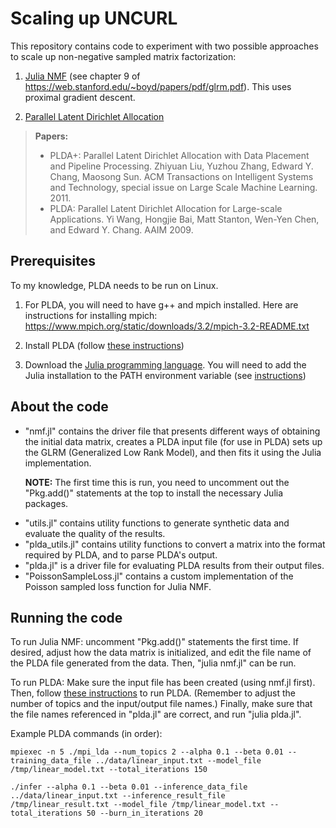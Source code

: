 <h1>Scaling up UNCURL</h1>

This repository contains code to experiment with two possible approaches to scale up non-negative sampled matrix factorization:

1. <a href="https://github.com/madeleineudell/LowRankModels.jl">Julia NMF</a> (see chapter 9 of https://web.stanford.edu/~boyd/papers/pdf/glrm.pdf). This uses proximal gradient descent.

2. <a href="http://openbigdatagroup.github.io/plda/">Parallel Latent Dirichlet Allocation</a>

<BLOCKQUOTE><b>Papers:</b>
<ul><li></b> PLDA+: Parallel Latent Dirichlet Allocation with Data Placement and Pipeline Processing. Zhiyuan Liu, Yuzhou Zhang, Edward Y. Chang, Maosong Sun. ACM Transactions on Intelligent Systems and Technology, special issue on Large Scale Machine Learning. 2011.</li>
<li>PLDA: Parallel Latent Dirichlet Allocation for Large-scale Applications. Yi Wang, Hongjie Bai, Matt Stanton, Wen-Yen Chen, and Edward Y. Chang. AAIM 2009.</li>
</BLOCKQUOTE>

<h2>Prerequisites</h2>

To my knowledge, PLDA needs to be run on Linux. 

1. For PLDA, you will need to have g++ and mpich installed. Here are instructions for installing mpich: https://www.mpich.org/static/downloads/3.2/mpich-3.2-README.txt

2. Install PLDA (follow <a href="http://openbigdatagroup.github.io/plda/">these instructions</a>)

3. Download the <a href="https://julialang.org/downloads/">Julia programming language</a>. You will need to add the Julia installation to the PATH environment variable (see <a href="https://julialang.org/downloads/platform.html">instructions</a>)

<h2>About the code</h2>

<ul>
<li>"nmf.jl" contains the driver file that presents different ways of obtaining the initial data matrix, creates a PLDA input file (for use in PLDA) sets up the GLRM (Generalized Low Rank Model), and then fits it using the Julia implementation.

<b>NOTE:</b> The first time this is run, you need to uncomment out the "Pkg.add()" statements at the top to install the necessary Julia packages.</li>

<li>"utils.jl" contains utility functions to generate synthetic data and evaluate the quality of the results.

<li>"plda_utils.jl" contains utility functions to convert a matrix into the format required by PLDA, and to parse PLDA's output.

<li>"plda.jl" is a driver file for evaluating PLDA results from their output files.

<li>"PoissonSampleLoss.jl" contains a custom implementation of the Poisson sampled loss function for Julia NMF.
</ul>

<h2>Running the code</h2>

To run Julia NMF: uncomment "Pkg.add()" statements the first time. If desired, adjust how the data matrix is initialized, and edit the file name of the PLDA file generated from the data. Then, "julia nmf.jl" can be run.

To run PLDA: Make sure the input file has been created (using nmf.jl first). Then, follow <a href="http://openbigdatagroup.github.io/plda/"> these instructions</a> to run PLDA. (Remember to adjust the number of topics and the input/output file names.) Finally, make sure that the file names referenced in "plda.jl" are correct, and run "julia plda.jl".

Example PLDA commands (in order):

`mpiexec -n 5 ./mpi_lda --num_topics 2 --alpha 0.1 --beta 0.01 --training_data_file ../data/linear_input.txt --model_file /tmp/linear_model.txt --total_iterations 150`

`./infer --alpha 0.1 --beta 0.01 --inference_data_file ../data/linear_input.txt --inference_result_file /tmp/linear_result.txt --model_file /tmp/linear_model.txt --total_iterations 50 --burn_in_iterations 20`
